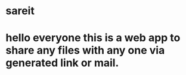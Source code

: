 # sareit
# hello everyone this is a web app to share any files with any one via generated link or mail.